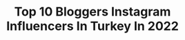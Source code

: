 ---
title: Top 10 Bloggers Instagram Influencers In Turkey In 2022
description: >-
  Find top bloggers Instagram influencers in Turkey in 2022. Most popular hashtags: #style #smile #gezgin.
platform: Instagram
hits: 746
text_top: Discover the best Instagram accounts on inBeat.
text_bottom: Our search engine holds 746 Instagram influencers like this in Turkey for you to connect with.
profiles:
  - username: "simlipullu"
    fullname: >-
      Simay Çetinkaya Pullu
    bio: >-
      🌏Traveller | ✍🏼Blogger | 💫Lifestyle 💌 Reklam ve işbirliği için: DM / simaycetinkaya@live.com 📦Makrome satış sayfam: @simlipullu_atelier
    location: "Turkey"
    followers: 12246
    engagement: 1253
    commentsToLikes: 0.110168
    id: ck8t3cgo62qsy0j78b6gwj87u
    verified: false
    hashtags: "#gezilecekyerler, #seyahat, #sonbahar, #kars"
  - username: "kseopea"
    fullname: >-
      ✨✨𝙉𝙖𝙩𝙖𝙡𝙮 ✨✨
    bio: >-
      ⚜️ I’M NOT A BLOGGER ⚜️ 🗣 РУСС, TÜRKÇE ▪️ L i k e to t r a v e l ▫️ 13 years living in Turkey🇹🇷 ▪️ originally from Ukraine 🇺🇦 📩 I don’t read DM
    location: "Turkey"
    followers: 7135
    engagement: 1906
    commentsToLikes: 0.093766
    id: ck6ue72e3p6yt0j71hjt57xyk
    verified: false
    hashtags: ""
  - username: "thewanderingquinn"
    fullname: >-
      Ellie Quinn | Travel Blogger🌏
    bio: >-
      Traveller, Blogger & Vlogger📲. 🇬🇧In🇹🇷⁣! 2nd Account ☪️ @_equinn Want to join me in Antarctica next year?⤵️🇦🇶🛳
    location: "Turkey"
    followers: 38372
    engagement: 327
    commentsToLikes: 0.055894
    id: ck5q520sxr2ev0i110qsupxvc
    verified: false
    hashtags: ""
  - username: "iskenderyuksell"
    fullname: >-
      iskender yüksel
    bio: >-
      🐣 content creator for @trendyolcom 💥Zumba Instructor @zumbaisko 📍 Izmir 📷 Freelance photographer @iskoiskoisko #mensfashion #blogger
    location: "Turkey"
    followers: 26718
    engagement: 301
    commentsToLikes: 0.216198
    id: ckap1frpquesz0i7871u8eo8u
    verified: false
    hashtags: "#menstyle, #hoscos, #mensfashion, #bestcasualoutfit"
  - username: "sevinckarhan"
    fullname: >-
      S.Karhan
    bio: >-
      📍Istanbul Fashion - Styling - Blogger Contact: sevinckarhan12@gmail.com Co founder @saintlouiofficial
    location: "Turkey"
    followers: 114127
    engagement: 215
    commentsToLikes: 0.075238
    id: ck8t2f8yvz9lw0j78y5wvw5xk
    verified: false
    hashtags: "#newwell, #newwellmakeup"
  - username: "iva_jeremic"
    fullname: >-
      • IVA JEREMIĆ •
    bio: >-
      🍓 fashion blogger 📸 🍓 born🇷🇸 🍓 high-school 🇺🇸 🍓 bachelor & master 🇪🇸 🍓 ivajeremic96@gmail.com 🍓 @moj_____garderober 🛍
    location: "Turkey"
    followers: 77901
    engagement: 484
    commentsToLikes: 0.032317
    id: ck6008cfxd4q40i14u5gp4m6z
    verified: false
    hashtags: "#nature, #coffee, #style, #instagram"
  - username: "plannedmap"
    fullname: >-
      PlannedMap 🗺✈️🚘🛵
    bio: >-
      🌎Travel Destinations Planner 📝Travel Blogger 📍İstanbul
    location: "Turkey"
    followers: 13916
    engagement: 835
    commentsToLikes: 0.043021
    id: ckaos2kivpvj50i78qytsxksu
    verified: false
    hashtags: "#roamersclub, #seyyahikadinlar, #truvaat, #gezginlerbirarada"
  - username: "talieh_kheradmand"
    fullname: >-
      Talieh ☀️
    bio: >-
      Fashion designer ~ Blogger ~ Model ~ Photographer 📍istanbul 🇹🇷 Animal lover 🐾🌱 founder of : @toolooria
    location: "Turkey"
    followers: 116921
    engagement: 421
    commentsToLikes: 0.159837
    id: ck9wio2ry35n20j7872pc08xd
    verified: false
    hashtags: "#model, #style, #istanbul, #smile"
  - username: "emel_krca"
    fullname: >-
      Emel Karaca
    bio: >-
      DİJİTAL İÇERİK ÜRETİCi #lifestyle #blogger🌈 #influencer Güzellik,Sağlık ,Otel ,Mekan ,Yemek Hayata dair 💙 Pr &İletişim 📩emelkaraca74@hotmail.com
    location: "Turkey"
    followers: 106750
    engagement: 164
    commentsToLikes: 0.257033
    id: ck0vyxdae68xt0i19byal6t28
    verified: false
    hashtags: "#butikhotel, #fethiye, #travelphotography, #efes"
  - username: "dilsaterdil"
    fullname: >-
      Dilşat Erdil
    bio: >-
      Tv 📺 Entrepreneur ⚡️ Founder of @juitox @nutrinewvitamins 🍋 #beautyqueen #health #fashion and #blogger ✨
    location: "Turkey"
    followers: 388088
    engagement: 122
    commentsToLikes: 0.892297
    id: ck5casza9e2jm0i118ulwtevj
    verified: false
    hashtags: "#someofmyfaves, #alsofavquotes, #deepthinking, #mybodyisheremymindisthere"
---
